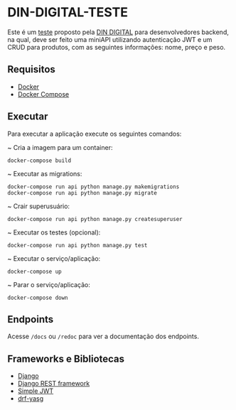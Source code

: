 # DIN-DIGITAL-TESTE
Este é um [teste](https://github.com/dindigital/teste-back-end-2019) proposto pela [DIN DIGITAL](https://dindigital.io/) para desenvolvedores backend, na qual, deve ser feito uma miniAPI utilizando autenticação JWT e um CRUD para produtos, com as seguintes informações: nome, preço e peso.

## Requisitos
- [Docker](https://www.docker.com/get-started/)
- [Docker Compose](https://docs.docker.com/compose/install/)

## Executar
Para executar a aplicação execute os seguintes comandos:

~ Cria a imagem para um container:
```
docker-compose build
```
~ Executar as migrations:
```
docker-compose run api python manage.py makemigrations
docker-compose run api python manage.py migrate
```
~ Crair superusuário:
```
docker-compose run api python manage.py createsuperuser
```
~ Executar os testes (opcional):
```
docker-compose run api python manage.py test
```
~ Executar o serviço/aplicação:
```
docker-compose up
```
~ Parar o serviço/aplicação:
```
docker-compose down
```

## Endpoints
Acesse `/docs` ou `/redoc` para ver a documentação dos endpoints.

## Frameworks e Bibliotecas
- [Django](https://www.djangoproject.com/)
- [Django REST framework](https://www.django-rest-framework.org/)
- [Simple JWT](https://django-rest-framework-simplejwt.readthedocs.io/en/latest/)
- [drf-yasg](https://drf-yasg.readthedocs.io/en/stable/readme.html)